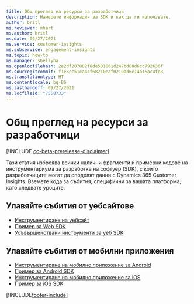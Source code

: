 ```yaml
---
title: Общ преглед на ресурси за разработчици
description: Намерете информация за SDK и как да ги използвате.
author: britl
ms.reviewer: mhart
ms.author: britl
ms.date: 09/27/2021
ms.service: customer-insights
ms.subservice: engagement-insights
ms.topic: how-to
ms.manager: shellyha
ms.openlocfilehash: 2e2df207802f8de501661d247bd80d6cc792636f
ms.sourcegitcommit: f1e3cc51ea4cf68210eaf0210ad6e14b15ac4fe8
ms.translationtype: HT
ms.contentlocale: bg-BG
ms.lasthandoff: 09/27/2021
ms.locfileid: "7558733"
---
```

# <a name="developer-resources-overview"></a>Общ преглед на ресурси за разработчици

[!INCLUDE [cc-beta-prerelease-disclaimer](includes/cc-beta-prerelease-disclaimer.md)]

Тази статия изброява всички налични фрагменти и примерни кодове на инструментариума за разработка на софтуер (SDK), с които разработчиците могат да споделят данни с Dynamics 365 Customer Insights. Вземете кода за събития, специфични за вашата платформа, като следвате уроците.

## <a name="capture-events-from-websites"></a>Улавяйте събития от уебсайтове

- [Инструментиране на уебсайт](instrument-website.md)
- [Пример за Web SDK](websdk-sample.md)
- [Усъвършенствани инструменти за уеб SDK](advanced-SDK-implementation.md)

## <a name="capture-events-from-mobile-apps"></a>Улавяйте събития от мобилни приложения

- [Инструментиране на мобилно приложение за Android](get-started-android.md)
- [Пример за Android SDK](androidsdk-sample.md)
- [Инструментиране на мобилно приложение за iOS](get-started-ios.md)
- [Пример за iOS SDK](iossdk-sample.md)

[!INCLUDE[footer-include](../includes/footer-banner.md)]
